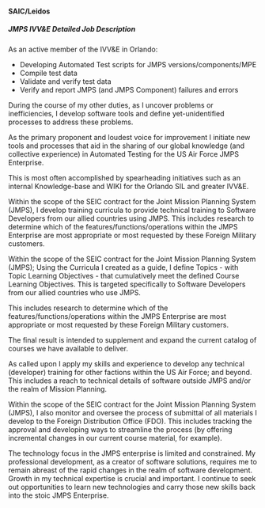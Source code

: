 #### SAIC/Leidos
##### JMPS IVV&E Detailed Job Description

As an active member of the IVV&E in Orlando:

 * Developing Automated Test scripts for JMPS versions/components/MPE
 * Compile test data
 * Validate and verify test data
 * Verify and report JMPS (and JMPS Component) failures and errors 

During the course of my other duties, as I uncover problems or inefficiencies, I  develop software tools and define yet-unidentified processes to address these problems. 

As the primary proponent and loudest voice for improvement I initiate new tools and processes that aid in the sharing of our global knowledge (and collective experience) in Automated Testing for the US Air Force JMPS Enterprise.

This is most often accomplished by spearheading initiatives such as an internal Knowledge-base and WIKI for the Orlando SIL and greater IVV&E.

Within the scope of the SEIC contract for the Joint Mission Planning System (JMPS), I develop training curricula to provide technical training to Software Developers from our allied countries using JMPS.
This includes research to determine which of the features/functions/operations within the JMPS Enterprise are most appropriate or most requested by these Foreign Military customers. 

Within the scope of the SEIC contract for the Joint Mission Planning System (JMPS);
Using the Curricula I created as a guide, I define Topics - with Topic Learning Objectives - that cumulatively meet the defined Course Learning Objectives.
This is targeted specifically to Software Developers from our allied countries who use JMPS.

This includes research to determine which of the features/functions/operations within the JMPS Enterprise are most appropriate or most requested by these Foreign Military customers.

The final result is intended to supplement and expand the current catalog of courses we have available to deliver. 

As called upon I apply my skills and experience to develop any technical (developer) training for other factions within the US Air Force; and beyond.
This includes a reach to technical details of software outside JMPS and/or the realm of Mission Planning. 

Within the scope of the SEIC contract for the Joint Mission Planning System (JMPS), I also monitor and oversee the process of submittal of all materials I develop to the Foreign Distribution Office (FDO).
This includes tracking the approval and developing ways to streamline the process (by offering incremental changes in our current course material, for example). 

The technology focus in the JMPS enterprise is limited and constrained. My professional development, as a creator of software solutions, requires me to remain abreast of the rapid changes in the realm of software development.
Growth in my technical expertise is crucial and important. I continue to seek out opportunities to learn new technologies and carry those new skills back into the stoic JMPS Enterprise.

